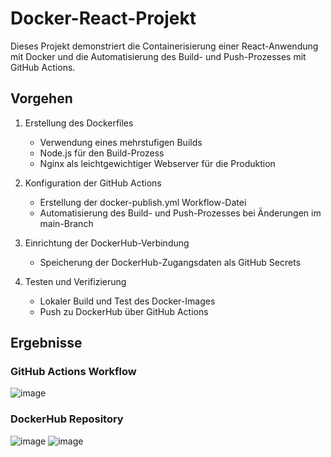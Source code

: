 # Docker-React-Projekt

Dieses Projekt demonstriert die Containerisierung einer React-Anwendung mit Docker und die Automatisierung des Build- und Push-Prozesses mit GitHub Actions.

## Vorgehen

1. Erstellung des Dockerfiles
   - Verwendung eines mehrstufigen Builds
   - Node.js für den Build-Prozess
   - Nginx als leichtgewichtiger Webserver für die Produktion

2. Konfiguration der GitHub Actions
   - Erstellung der docker-publish.yml Workflow-Datei
   - Automatisierung des Build- und Push-Prozesses bei Änderungen im main-Branch

3. Einrichtung der DockerHub-Verbindung
   - Speicherung der DockerHub-Zugangsdaten als GitHub Secrets

4. Testen und Verifizierung
   - Lokaler Build und Test des Docker-Images
   - Push zu DockerHub über GitHub Actions

## Ergebnisse

### GitHub Actions Workflow
![image](https://github.com/user-attachments/assets/9ca18124-1b81-4d05-b354-8f265d0753d3)


### DockerHub Repository
![image](https://github.com/user-attachments/assets/fb6f2673-f131-4a7e-a7dd-09f97381d19f)
![image](https://github.com/user-attachments/assets/92a61a14-a90b-4e35-a8ce-64ff4460ac39)


